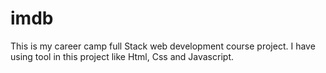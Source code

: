 # imdb
This is my career camp full Stack web development course project. I have using tool in this project like Html, Css and Javascript.
